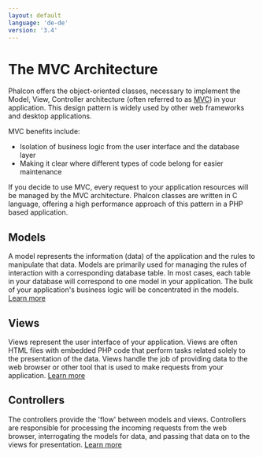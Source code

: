 ```yaml
---
layout: default
language: 'de-de'
version: '3.4'
---
```


<a name='architecture'></a>

# The MVC Architecture

Phalcon offers the object-oriented classes, necessary to implement the Model, View, Controller architecture (often referred to as [MVC](https://en.wikipedia.org/wiki/Model–view–controller)) in your application. This design pattern is widely used by other web frameworks and desktop applications.

MVC benefits include:

* Isolation of business logic from the user interface and the database layer
* Making it clear where different types of code belong for easier maintenance

If you decide to use MVC, every request to your application resources will be managed by the MVC architecture. Phalcon classes are written in C language, offering a high performance approach of this pattern in a PHP based application.

<a name='models'></a>

## Models

A model represents the information (data) of the application and the rules to manipulate that data. Models are primarily used for managing the rules of interaction with a corresponding database table. In most cases, each table in your database will correspond to one model in your application. The bulk of your application's business logic will be concentrated in the models. [Learn more](/3.4/en/models)

<a name='views'></a>

## Views

Views represent the user interface of your application. Views are often HTML files with embedded PHP code that perform tasks related solely to the presentation of the data. Views handle the job of providing data to the web browser or other tool that is used to make requests from your application. [Learn more](/3.4/en/views)

<a name='controllers'></a>

## Controllers

The controllers provide the 'flow' between models and views. Controllers are responsible for processing the incoming requests from the web browser, interrogating the models for data, and passing that data on to the views for presentation. [Learn more](/3.4/en/controllers)